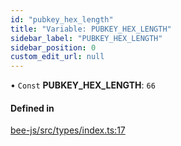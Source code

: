 ```yaml
---
id: "pubkey_hex_length"
title: "Variable: PUBKEY_HEX_LENGTH"
sidebar_label: "PUBKEY_HEX_LENGTH"
sidebar_position: 0
custom_edit_url: null
---
```


• `Const` **PUBKEY\_HEX\_LENGTH**: ``66``

#### Defined in

[bee-js/src/types/index.ts:17](https://github.com/ethersphere/bee-js/blob/0e69ca1/src/types/index.ts#L17)
